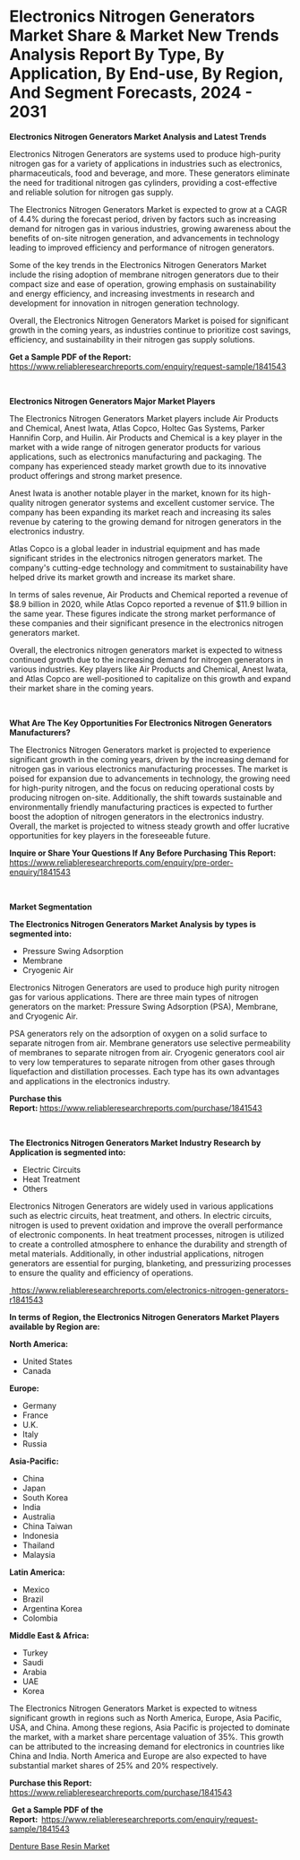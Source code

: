 <p><h1>Electronics Nitrogen Generators Market Share & Market New Trends Analysis Report By Type, By Application, By End-use, By Region, And Segment Forecasts, 2024 - 2031</h1></p><p><strong>Electronics Nitrogen Generators Market Analysis and Latest Trends</strong></p>
<p><p>Electronics Nitrogen Generators are systems used to produce high-purity nitrogen gas for a variety of applications in industries such as electronics, pharmaceuticals, food and beverage, and more. These generators eliminate the need for traditional nitrogen gas cylinders, providing a cost-effective and reliable solution for nitrogen gas supply.</p><p>The Electronics Nitrogen Generators Market is expected to grow at a CAGR of 4.4% during the forecast period, driven by factors such as increasing demand for nitrogen gas in various industries, growing awareness about the benefits of on-site nitrogen generation, and advancements in technology leading to improved efficiency and performance of nitrogen generators.</p><p>Some of the key trends in the Electronics Nitrogen Generators Market include the rising adoption of membrane nitrogen generators due to their compact size and ease of operation, growing emphasis on sustainability and energy efficiency, and increasing investments in research and development for innovation in nitrogen generation technology.</p><p>Overall, the Electronics Nitrogen Generators Market is poised for significant growth in the coming years, as industries continue to prioritize cost savings, efficiency, and sustainability in their nitrogen gas supply solutions.</p></p>
<p><strong>Get a Sample PDF of the Report:&nbsp;</strong> <a href="https://www.reliableresearchreports.com/enquiry/request-sample/1841543">https://www.reliableresearchreports.com/enquiry/request-sample/1841543</a></p>
<p>&nbsp;</p>
<p><strong>Electronics Nitrogen Generators Major Market Players</strong></p>
<p><p>The Electronics Nitrogen Generators Market players include Air Products and Chemical, Anest Iwata, Atlas Copco, Holtec Gas Systems, Parker Hannifin Corp, and Huilin. Air Products and Chemical is a key player in the market with a wide range of nitrogen generator products for various applications, such as electronics manufacturing and packaging. The company has experienced steady market growth due to its innovative product offerings and strong market presence.</p><p>Anest Iwata is another notable player in the market, known for its high-quality nitrogen generator systems and excellent customer service. The company has been expanding its market reach and increasing its sales revenue by catering to the growing demand for nitrogen generators in the electronics industry.</p><p>Atlas Copco is a global leader in industrial equipment and has made significant strides in the electronics nitrogen generators market. The company's cutting-edge technology and commitment to sustainability have helped drive its market growth and increase its market share.</p><p>In terms of sales revenue, Air Products and Chemical reported a revenue of $8.9 billion in 2020, while Atlas Copco reported a revenue of $11.9 billion in the same year. These figures indicate the strong market performance of these companies and their significant presence in the electronics nitrogen generators market.</p><p>Overall, the electronics nitrogen generators market is expected to witness continued growth due to the increasing demand for nitrogen generators in various industries. Key players like Air Products and Chemical, Anest Iwata, and Atlas Copco are well-positioned to capitalize on this growth and expand their market share in the coming years.</p></p>
<p>&nbsp;</p>
<p><strong>What Are The Key Opportunities For Electronics Nitrogen Generators Manufacturers?</strong></p>
<p><p>The Electronics Nitrogen Generators market is projected to experience significant growth in the coming years, driven by the increasing demand for nitrogen gas in various electronics manufacturing processes. The market is poised for expansion due to advancements in technology, the growing need for high-purity nitrogen, and the focus on reducing operational costs by producing nitrogen on-site. Additionally, the shift towards sustainable and environmentally friendly manufacturing practices is expected to further boost the adoption of nitrogen generators in the electronics industry. Overall, the market is projected to witness steady growth and offer lucrative opportunities for key players in the foreseeable future.</p></p>
<p><strong>Inquire or Share Your Questions If Any Before Purchasing This Report:</strong> <a href="https://www.reliableresearchreports.com/enquiry/pre-order-enquiry/1841543">https://www.reliableresearchreports.com/enquiry/pre-order-enquiry/1841543</a></p>
<p>&nbsp;</p>
<p><strong>Market Segmentation</strong></p>
<p><strong>The Electronics Nitrogen Generators Market Analysis by types is segmented into:</strong></p>
<p><ul><li>Pressure Swing Adsorption</li><li>Membrane</li><li>Cryogenic Air</li></ul></p>
<p><p>Electronics Nitrogen Generators are used to produce high purity nitrogen gas for various applications. There are three main types of nitrogen generators on the market: Pressure Swing Adsorption (PSA), Membrane, and Cryogenic Air. </p><p>PSA generators rely on the adsorption of oxygen on a solid surface to separate nitrogen from air. Membrane generators use selective permeability of membranes to separate nitrogen from air. Cryogenic generators cool air to very low temperatures to separate nitrogen from other gases through liquefaction and distillation processes. Each type has its own advantages and applications in the electronics industry.</p></p>
<p><strong>Purchase this Report:&nbsp;</strong><a href="https://www.reliableresearchreports.com/purchase/1841543">https://www.reliableresearchreports.com/purchase/1841543</a></p>
<p>&nbsp;</p>
<p><strong>The Electronics Nitrogen Generators Market Industry Research by Application is segmented into:</strong></p>
<p><ul><li>Electric Circuits</li><li>Heat Treatment</li><li>Others</li></ul></p>
<p><p>Electronics Nitrogen Generators are widely used in various applications such as electric circuits, heat treatment, and others. In electric circuits, nitrogen is used to prevent oxidation and improve the overall performance of electronic components. In heat treatment processes, nitrogen is utilized to create a controlled atmosphere to enhance the durability and strength of metal materials. Additionally, in other industrial applications, nitrogen generators are essential for purging, blanketing, and pressurizing processes to ensure the quality and efficiency of operations.</p></p>
<p><a href="https://www.reliableresearchreports.com/electronics-nitrogen-generators-r1841543">&nbsp;https://www.reliableresearchreports.com/electronics-nitrogen-generators-r1841543</a></p>
<p><strong>In terms of Region, the Electronics Nitrogen Generators Market Players available by Region are:</strong></p>
<p>
    <p> <strong> North America: </strong>
        <ul>
            <li>United States</li>
            <li>Canada</li>
        </ul>
        </p> 
    <p> <strong> Europe: </strong>
        <ul>
            <li>Germany</li>
            <li>France</li>
            <li>U.K.</li>
            <li>Italy</li>
            <li>Russia</li>
        </ul>
        </p> 
    <p> <strong> Asia-Pacific: </strong>
        <ul>
            <li>China</li>
            <li>Japan</li>
            <li>South Korea</li>
            <li>India</li>
            <li>Australia</li>
            <li>China Taiwan</li>
            <li>Indonesia</li>
            <li>Thailand</li>
            <li>Malaysia</li>
        </ul>
        </p> 
    <p> <strong> Latin America: </strong>
        <ul>
            <li>Mexico</li>
            <li>Brazil</li>
            <li>Argentina Korea</li>
            <li>Colombia</li>
        </ul>
        </p> 
    <p> <strong> Middle East & Africa: </strong>
        <ul>
            <li>Turkey</li>
            <li>Saudi</li>
            <li>Arabia</li>
            <li>UAE</li>
            <li>Korea</li>
        </ul>
    </p>
    </p>
<p><p>The Electronics Nitrogen Generators Market is expected to witness significant growth in regions such as North America, Europe, Asia Pacific, USA, and China. Among these regions, Asia Pacific is projected to dominate the market, with a market share percentage valuation of 35%. This growth can be attributed to the increasing demand for electronics in countries like China and India. North America and Europe are also expected to have substantial market shares of 25% and 20% respectively.</p></p>
<p><strong>Purchase this Report: </strong><a href="https://www.reliableresearchreports.com/purchase/1841543">https://www.reliableresearchreports.com/purchase/1841543</a></p>
<p>&nbsp;<strong>Get a Sample PDF of the Report:&nbsp;&nbsp;</strong><a href="https://www.reliableresearchreports.com/enquiry/request-sample/1841543">https://www.reliableresearchreports.com/enquiry/request-sample/1841543</a></p>
<p><strong></strong></p>
<p><p><a href="https://issuu.com/reportprime-2/docs/denture-base-resin-market-size-2030.pptx">Denture Base Resin Market</a></p></p>